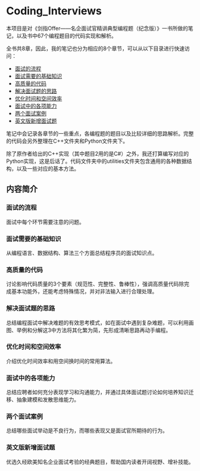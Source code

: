 # Coding_Interviews

本项目是对《剑指Offer——名企面试官精讲典型编程题（纪念版）》一书所做的笔记，以及书中67个编程题目的代码实现和解析。

全书共8章，因此，我的笔记也分为相应的8个章节，可以从以下目录进行快速访问：

- [面试的流程](https://github.com/familyld/Coding_Interviews/blob/master/01interview_process.md)
- [面试需要的基础知识](https://github.com/familyld/Coding_Interviews/blob/master/02the_basics.md)
- [高质量的代码](https://github.com/familyld/Coding_Interviews/blob/master/03high_quality_code.md)
- [解决面试题的思路](https://github.com/familyld/Coding_Interviews/blob/master/04approaches_to_solutions.md)
- [优化时间和空间效率](https://github.com/familyld/Coding_Interviews/blob/master/05optimization.md)
- [面试中的各项能力](https://github.com/familyld/Coding_Interviews/blob/master/06skills_for_interviews.md)
- [两个面试案例](https://github.com/familyld/Coding_Interviews/blob/master/07interview_cases.md)
- [英文版新增面试题](https://github.com/familyld/Coding_Interviews/blob/master/08additional_interview_questions.md)

笔记中会记录各章节的一些重点，各编程题的题目以及比较详细的思路解析。完整的代码会另外整理在C++文件夹和Python文件夹下。

除了原作者给出的C++实现（其中题目2用的是C#）之外，我还打算编写对应的Python实现，这是后话了。代码文件夹中的utilities文件夹包含通用的各种数据结构，以及一些对应的基本方法。

## 内容简介

### 面试的流程

面试中每个环节需要注意的问题。

### 面试需要的基础知识

从编程语言、数据结构、算法三个方面总结程序员的面试知识点。

### 高质量的代码

讨论影响代码质量的3个要素（规范性、完整性、鲁棒性），强调高质量代码除完成基本功能外，还能考虑特殊情况，并对非法输入进行合理处理。

### 解决面试题的思路

总结编程面试中解决难题的有效思考模式，如在面试中遇到复杂难题，可以利用画图、举例和分解这3中方法将其化繁为简，先形成清晰思路再动手编程。

### 优化时间和空间效率

介绍优化时间效率和用空间换时间的常用算法。

### 面试中的各项能力

总结应聘者如何充分表现学习和沟通能力，并通过具体面试题讨论如何培养知识迁移、抽象建模和发散思维能力。

### 两个面试案例

总结哪些面试举动是不良行为，而哪些表现又是面试官所期待的行为。

### 英文版新增面试题

优选久经欧美知名企业面试考验的经典题目，帮助国内读者开阔视野、增补技能。


